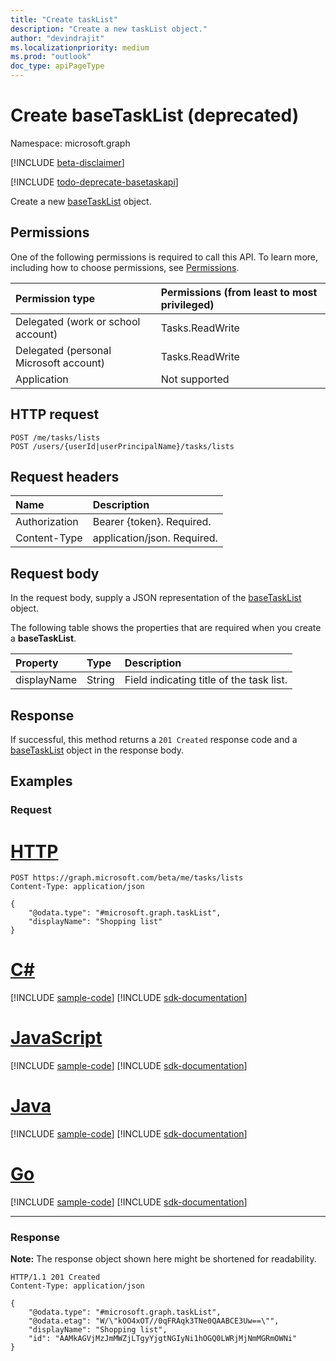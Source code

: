 ```yaml
---
title: "Create taskList"
description: "Create a new taskList object."
author: "devindrajit"
ms.localizationpriority: medium
ms.prod: "outlook"
doc_type: apiPageType
---
```


# Create baseTaskList (deprecated)
Namespace: microsoft.graph

[!INCLUDE [beta-disclaimer](../../includes/beta-disclaimer.md)]

[!INCLUDE [todo-deprecate-basetaskapi](../includes/todo-deprecate-basetaskapi.md)]

Create a new [baseTaskList](../resources/basetasklist.md) object.

## Permissions
One of the following permissions is required to call this API. To learn more, including how to choose permissions, see [Permissions](/graph/permissions-reference).

|Permission type|Permissions (from least to most privileged)|
|:---|:---|
|Delegated (work or school account)|Tasks.ReadWrite|
|Delegated (personal Microsoft account)|Tasks.ReadWrite|
|Application|Not supported|

## HTTP request

<!-- {
  "blockType": "ignored"
}
-->
``` http
POST /me/tasks/lists
POST /users/{userId|userPrincipalName}/tasks/lists
```

## Request headers
|Name|Description|
|:---|:---|
|Authorization|Bearer {token}. Required.|
|Content-Type|application/json. Required.|

## Request body
In the request body, supply a JSON representation of the [baseTaskList](../resources/basetasklist.md) object.

The following table shows the properties that are required when you create a **baseTaskList**.

|Property|Type|Description|
|:---|:---|:---|
|displayName|String|Field indicating title of the task list.|



## Response

If successful, this method returns a `201 Created` response code and a [baseTaskList](../resources/basetasklist.md) object in the response body.

## Examples

### Request

# [HTTP](#tab/http)
<!-- {
  "blockType": "request",
  "name": "create_tasklist_from_"
}
-->
``` http
POST https://graph.microsoft.com/beta/me/tasks/lists
Content-Type: application/json

{
    "@odata.type": "#microsoft.graph.taskList",
    "displayName": "Shopping list"
}
```

# [C#](#tab/csharp)
[!INCLUDE [sample-code](../includes/snippets/csharp/create-tasklist-from--csharp-snippets.md)]
[!INCLUDE [sdk-documentation](../includes/snippets/snippets-sdk-documentation-link.md)]

# [JavaScript](#tab/javascript)
[!INCLUDE [sample-code](../includes/snippets/javascript/create-tasklist-from--javascript-snippets.md)]
[!INCLUDE [sdk-documentation](../includes/snippets/snippets-sdk-documentation-link.md)]

# [Java](#tab/java)
[!INCLUDE [sample-code](../includes/snippets/java/create-tasklist-from--java-snippets.md)]
[!INCLUDE [sdk-documentation](../includes/snippets/snippets-sdk-documentation-link.md)]

# [Go](#tab/go)
[!INCLUDE [sample-code](../includes/snippets/go/create-tasklist-from--go-snippets.md)]
[!INCLUDE [sdk-documentation](../includes/snippets/snippets-sdk-documentation-link.md)]

---



### Response
**Note:** The response object shown here might be shortened for readability.
<!-- {
  "blockType": "response",
  "truncated": true,
  "@odata.type": "microsoft.graph.taskList"
}
-->
``` http
HTTP/1.1 201 Created
Content-Type: application/json

{
    "@odata.type": "#microsoft.graph.taskList",
    "@odata.etag": "W/\"kOO4xOT//0qFRAqk3TNe0QAABCE3Uw==\"",
    "displayName": "Shopping list",
    "id": "AAMkAGVjMzJmMWZjLTgyYjgtNGIyNi1hOGQ0LWRjMjNmMGRmOWNi"
}
```

